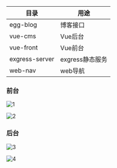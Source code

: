 

| 目录           | 用途            |
| -------------- | --------------- |
| egg-blog       | 博客接口        |
| vue-cms        | Vue后台         |
| vue-front      | Vue前台         |
| exgress-server | exgress静态服务 |
| web-nav        | web导航         |

### 前台
![1](http://wu-sili.gitee.io/vue_shop/img/1.png) 

![2](http://wu-sili.gitee.io/vue_shop/img/2.png)
###  后台
![3](http://wu-sili.gitee.io/vue_shop/img/3.png)

![4](http://wu-sili.gitee.io/vue_shop/img/4.png)